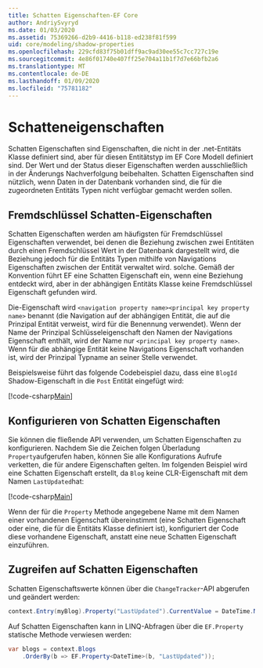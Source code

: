 ```yaml
---
title: Schatten Eigenschaften-EF Core
author: AndriySvyryd
ms.date: 01/03/2020
ms.assetid: 75369266-d2b9-4416-b118-ed238f81f599
uid: core/modeling/shadow-properties
ms.openlocfilehash: 229cfd83f75b01dff9ac9ad30ee55c7cc727c19e
ms.sourcegitcommit: 4e86f01740e407ff25e704a11b1f7d7e66bfb2a6
ms.translationtype: MT
ms.contentlocale: de-DE
ms.lasthandoff: 01/09/2020
ms.locfileid: "75781182"
---
```

# <a name="shadow-properties"></a>Schatteneigenschaften

Schatten Eigenschaften sind Eigenschaften, die nicht in der .net-Entitäts Klasse definiert sind, aber für diesen Entitätstyp im EF Core Modell definiert sind. Der Wert und der Status dieser Eigenschaften werden ausschließlich in der Änderungs Nachverfolgung beibehalten. Schatten Eigenschaften sind nützlich, wenn Daten in der Datenbank vorhanden sind, die für die zugeordneten Entitäts Typen nicht verfügbar gemacht werden sollen.

## <a name="foreign-key-shadow-properties"></a>Fremdschlüssel Schatten-Eigenschaften

Schatten Eigenschaften werden am häufigsten für Fremdschlüssel Eigenschaften verwendet, bei denen die Beziehung zwischen zwei Entitäten durch einen Fremdschlüssel Wert in der Datenbank dargestellt wird, die Beziehung jedoch für die Entitäts Typen mithilfe von Navigations Eigenschaften zwischen der Entität verwaltet wird. solche. Gemäß der Konvention führt EF eine Schatten Eigenschaft ein, wenn eine Beziehung entdeckt wird, aber in der abhängigen Entitäts Klasse keine Fremdschlüssel Eigenschaft gefunden wird.

Die-Eigenschaft wird `<navigation property name><principal key property name>` benannt (die Navigation auf der abhängigen Entität, die auf die Prinzipal Entität verweist, wird für die Benennung verwendet). Wenn der Name der Prinzipal Schlüsseleigenschaft den Namen der Navigations Eigenschaft enthält, wird der Name nur `<principal key property name>`. Wenn für die abhängige Entität keine Navigations Eigenschaft vorhanden ist, wird der Prinzipal Typname an seiner Stelle verwendet.

Beispielsweise führt das folgende Codebeispiel dazu, dass eine `BlogId` Shadow-Eigenschaft in die `Post` Entität eingefügt wird:

[!code-csharp[Main](../../../samples/core/Modeling/Conventions/ShadowForeignKey.cs?name=Conventions&highlight=21-23)]

## <a name="configuring-shadow-properties"></a>Konfigurieren von Schatten Eigenschaften

Sie können die fließende API verwenden, um Schatten Eigenschaften zu konfigurieren. Nachdem Sie die Zeichen folgen Überladung `Property`aufgerufen haben, können Sie alle Konfigurations Aufrufe verketten, die für andere Eigenschaften gelten. Im folgenden Beispiel wird eine Schatten Eigenschaft erstellt, da `Blog` keine CLR-Eigenschaft mit dem Namen `LastUpdated`hat:

[!code-csharp[Main](../../../samples/core/Modeling/FluentAPI/ShadowProperty.cs?name=ShadowProperty&highlight=8)]

Wenn der für die `Property` Methode angegebene Name mit dem Namen einer vorhandenen Eigenschaft übereinstimmt (eine Schatten Eigenschaft oder eine, die für die Entitäts Klasse definiert ist), konfiguriert der Code diese vorhandene Eigenschaft, anstatt eine neue Schatten Eigenschaft einzuführen.

## <a name="accessing-shadow-properties"></a>Zugreifen auf Schatten Eigenschaften

Schatten Eigenschaftswerte können über die `ChangeTracker`-API abgerufen und geändert werden:

``` csharp
context.Entry(myBlog).Property("LastUpdated").CurrentValue = DateTime.Now;
```

Auf Schatten Eigenschaften kann in LINQ-Abfragen über die `EF.Property` statische Methode verwiesen werden:

``` csharp
var blogs = context.Blogs
    .OrderBy(b => EF.Property<DateTime>(b, "LastUpdated"));
```
